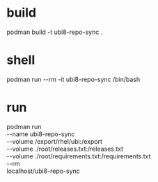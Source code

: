 # build
podman build -t ubi8-repo-sync .

# shell
podman run --rm -it ubi8-repo-sync /bin/bash

# run
podman run \
--name ubi8-repo-sync \
--volume /export/rhel/ubi:/export \
--volume ./root/releases.txt:/releases.txt \
--volume ./root/requirements.txt:/requirements.txt \
--rm \
localhost/ubi8-repo-sync
